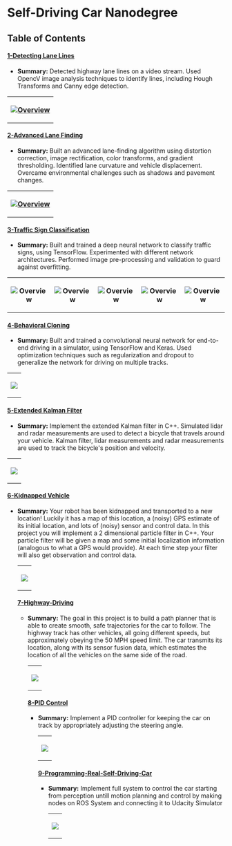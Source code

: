 # Self-Driving Car Nanodegree


## Table of Contents

#### [1-Detecting Lane Lines](P1-Finding-LaneLines)
 - **Summary:** Detected highway lane lines on a video stream. Used OpencV image analysis techniques to identify lines, including Hough Transforms and Canny edge detection.
 <table>
  <tr>
    <th>
      <p>
           <a href="https://www.youtube.com/watch?v=8CzPSzfsDcY"><img src="./P1-Finding-LaneLines/test_images_output/solidWhiteRigh_output.jpg" alt="Overview"></a>
      </p>
    </th>
 </tr>
   </table>
 
 #### [2-Advanced Lane Finding](P2-Advanced-Lane-Finding)
 - **Summary:** Built an advanced lane-finding algorithm using distortion correction, image rectification, color transforms, and gradient thresholding. Identified lane curvature and vehicle displacement. Overcame environmental challenges such as shadows and pavement changes.
  <table>
  <tr>
    <th>
      <p>
           <a href="https://www.youtube.com/watch?v=s2JrRn4G59U"><img src="./P2-Advanced-Lane-Finding/test_images_output/final_image/test1_output.jpg" alt="Overview"></a>
      </p>
    </th>
 </tr>
   </table>
 
#### [3-Traffic Sign Classification](P3-Traffic-Sign-Classifier)
 - **Summary:** Built and trained a deep neural network to classify traffic signs, using TensorFlow. Experimented with different network architectures. Performed image pre-processing and validation to guard against overfitting.
 <table>
  <tr>
    <th>
      <p>
        <img src="./P3-Traffic-Sign-Classifier/test_images/img1.jpg" alt="Overview">
      </p>
    </th>
     <th>
      <p>
        <img src="./P3-Traffic-Sign-Classifier/test_images/img2.jpg" alt="Overview">
      </p>
    </th>
     <th>
      <p>
        <img src="./P3-Traffic-Sign-Classifier/test_images/img3.jpg" alt="Overview">
      </p>
    </th>
     <th>
      <p>
        <img src="./P3-Traffic-Sign-Classifier/test_images/img4.jpg" alt="Overview">
      </p>
    </th>
     <th>
      <p>
        <img src="./P3-Traffic-Sign-Classifier/test_images/img5.jpg" alt="Overview">
      </p>
    </th>
 </tr>
   </table>
   
#### [4-Behavioral Cloning](P4-Behavioral-Cloning)
 - **Summary:** Built and trained a convolutional neural network for end-to-end driving in a simulator, using TensorFlow and Keras. Used optimization techniques such as regularization and dropout to generalize the network for driving on multiple tracks.
 <table>
  <tr>
    <th>
     <p>
      <a href="https://www.youtube.com/watch?v=s4xuJqEsnW0&t=2s">
      <img src="./P4-Behavioral-Cloning/behavioral_cloning.JPG">
      </a>
     </p>
    </th>
 </tr>
   </table>
   
#### [5-Extended Kalman Filter](P5-Extended-Kalman-Filter)
 - **Summary:** Implement the extended Kalman filter in C++. Simulated lidar and radar measurements are used to detect a bicycle that travels around your vehicle. Kalman filter, lidar measurements and radar measurements are used to track the bicycle's position and velocity.
  <table>
  <tr>
    <th>
     <p>
      <img src="./P5-Extended-Kalman-Filter/EKF.JPG">
     </p>
    </th>
 </tr>
   </table>

#### [6-Kidnapped Vehicle](P6-Kidnapped-Vehicle)
 - **Summary:** Your robot has been kidnapped and transported to a new location! Luckily it has a map of this location, a (noisy) GPS estimate of its initial location, and lots of (noisy) sensor and control data. In this project you will implement a 2 dimensional particle filter in C++. Your particle filter will be given a map and some initial localization information (analogous to what a GPS would provide). At each time step your filter will also get observation and control data.
   <table>
  <tr>
    <th>
     <p>
      <img src="./P6-Kidnapped-Vehicle/kidnapped vehicle.JPG">
     </p>
    </th>
 </tr>
   </table>
 
#### [7-Highway-Driving](P7-Highway-Driving)
- **Summary:** The goal in this project is to build a path planner that is able to create smooth, safe trajectories for the car to follow. The highway track has other vehicles, all going different speeds, but approximately obeying the 50 MPH speed limit. The car transmits its location, along with its sensor fusion data, which estimates the location of all the vehicles on the same side of the road.
   <table>
  <tr>
    <th>
     <p>
      <img src="./P7-Highway-Driving/highway driving.gif">
     </p>
    </th>
 </tr>
   </table>

#### [8-PID Control](P8-PID-Controller)
 - **Summary:** Implement a PID controller for keeping the car on track by appropriately adjusting the steering angle.
    <table>
  <tr>
    <th>
     <p>
      <img src="./P8-PID-Controller/PID control.JPG">
     </p>
    </th>
 </tr>
   </table>
 
#### [9-Programming-Real-Self-Driving-Car](P9-Programming-Real-Self-Driving-Car)
- **Summary:** Implement full system to control the car starting from perception untill motion planning and control by making nodes on ROS System and connecting it to Udacity Simulator
   <table>
  <tr>
    <th>
     <p>
      <img src="./P9-Programming-Real-Self-Driving-Car/real-self-driving-car.png">
     </p>
    </th>
 </tr>
   </table>
